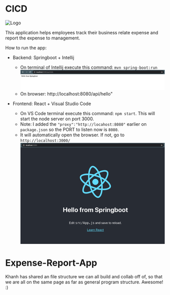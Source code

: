 
# CICD

<img src="" alt="Logo">

This application helps employees track their business relate expense and report the expense to management.


How to run the app:

- Backend: Springboot + Intellij

   * On terminal of Intellij execute this command:
    `mvn spring-boot:run`
    ![Springboot hello](./docs/images/back-end1.png)
    * On browser: http://localhost:8080/api/hello"

- Frontend: React + Visual Studio Code
    * On VS Code terminal execute this command: `npm start`. This will start the node server on port 3000.
    * Note: I added the `"proxy":"http://locahost:8080"` earlier on `package.json` so the PORT to listen now is `8080`.
    * It will automatically open the browser. If not, go to `http://localhost:3000/`
    ![On React Front-end](./docs/images/front-end1.png)
# Expense-Report-App
Khanh has shared an file structure we can all build and collab off of, so that we are all on the same page as far as general program structure. Awesome! :)

